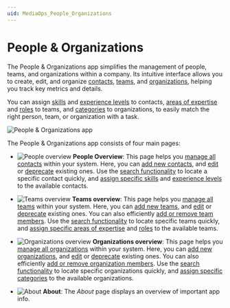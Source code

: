```yaml
---
uid: MediaOps_People_Organizations
---
```


# People & Organizations

The People & Organizations app simplifies the management of people, teams, and organizations within a company. Its intuitive interface allows you to create, edit, and organize [contacts](xref:PO_Managing_Contacts), [teams](xref:PO_Managing_Teams), and [organizations](xref:PO_Managing_Organizations), helping you track key metrics and details.

You can assign [skills](xref:PO_Managing_Contacts#managing-skills) and [experience levels](xref:PO_Managing_Contacts#managing-experience) to contacts, [areas of expertise](xref:PO_Managing_Teams#managing-areas-of-expertise) and [roles](xref:PO_Managing_Teams#managing-roles) to teams, and [categories](xref:PO_Managing_Organizations#managing-organization-categories) to organizations, to easily match the right person, team, or organization with a task.

![People & Organizations app](~/user-guide/images/People_Organizations.gif)

The People & Organizations app consists of four main pages:

- ![People overview](~/user-guide/images/PO_People_Overview.png) **People Overview**: This page helps you [manage all contacts](xref:PO_Managing_Contacts) within your system. Here, you can [add new contacts](xref:PO_Managing_Contacts#adding-a-new-contact), and [edit](xref:PO_Managing_Contacts#editing-a-contact) or [deprecate](xref:PO_Managing_Contacts#deprecating-a-contact) existing ones. Use the [search functionality](xref:PO_Managing_Contacts#searching-within-the-list-of-contacts) to locate a specific contact quickly, and [assign specific skills](xref:PO_Managing_Contacts#managing-skills) and [experience levels](xref:PO_Managing_Contacts#managing-experience) to the available contacts.

- ![Teams overview](~/user-guide/images/PO_Teams_Overview.png) **Teams overview**: This page helps you [manage all teams](xref:PO_Managing_Teams) within your system. Here, you can [add new teams](xref:PO_Managing_Teams#adding-a-new-team), and [edit](xref:PO_Managing_Teams#editing-a-team) or [deprecate](xref:PO_Managing_Teams#deprecating-a-team) existing ones. You can also efficiently [add or remove team members](xref:PO_Managing_Teams#configuring-team-members). Use the [search functionality](xref:PO_Managing_Teams#searching-within-the-list-of-teams) to locate specific teams quickly, and [assign specific areas of expertise](xref:PO_Managing_Teams#managing-areas-of-expertise) and [roles](xref:PO_Managing_Teams#managing-roles) to the available teams.

- ![Organizations overview](~/user-guide/images/PO_Organizations_Overview.png) **Organizations overview**: This page helps you [manage all organizations](xref:PO_Managing_Organizations) within your system. Here, you can [add new organizations](xref:PO_Managing_Organizations#adding-a-new-organization), and [edit](xref:PO_Managing_Organizations#editing-an-organization) or [deprecate](xref:PO_Managing_Organizations#deprecating-an-organization) existing ones. You can also efficiently [add or remove organization members](xref:PO_Managing_Organizations#configuring-organization-members). Use the [search functionality](xref:PO_Managing_Organizations#searching-within-the-list-of-organizations) to locate specific organizations quickly, and [assign specific categories](xref:PO_Managing_Organizations#managing-organization-categories) to the available organizations.

- ![About](~/user-guide/images/PO_About.png) **About**: The *About* page displays an overview of important app info.
